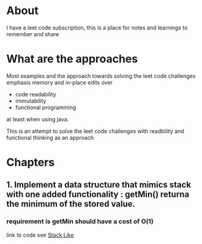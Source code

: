 # About
I have a leet code subscription, this is a place for notes and learnings to remember and share 

# What are the approaches
Most examples and the approach towards solving the leet code challenges emphasis memory and in-place edits over 
 - code readability
 - immutability
 - functional programming

at least when using java.

This is an attempt to solve the leet code challenges with readbility and functional thinking as an approach 

# Chapters
## 1. Implement a data structure that mimics stack with one added functionality : getMin() returna the minimum of the stored value.
### requirement is getMin should have a cost of O(1)
link to code see [Stack Like](src/main/example/Ch001StackLike.java)


